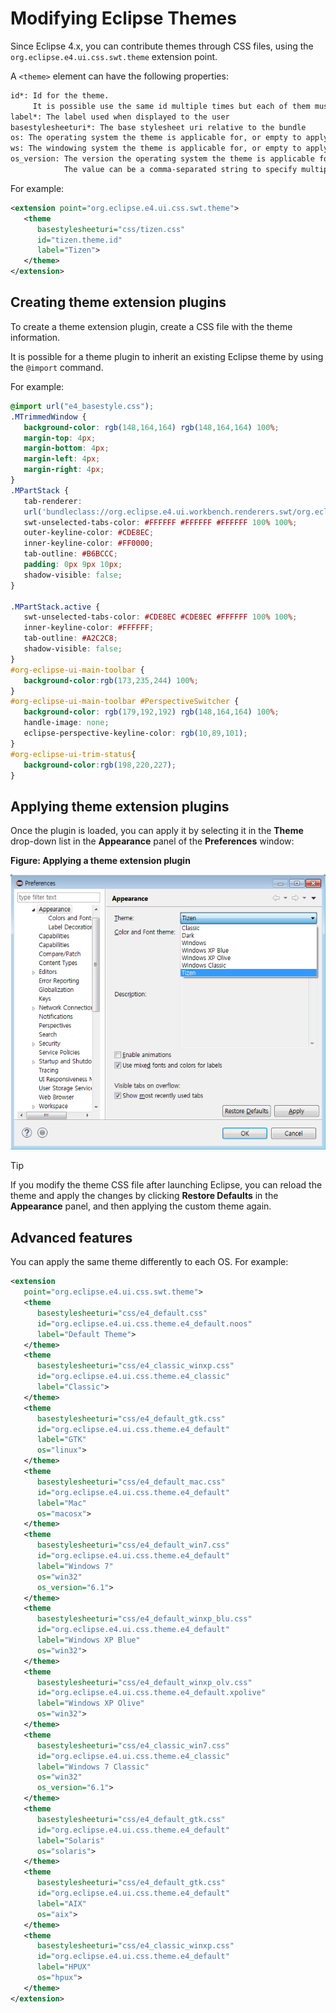 # Modifying Eclipse Themes

Since Eclipse 4.x, you can contribute themes through CSS files, using the `org.eclipse.e4.ui.css.swt.theme` extension point.

A `<theme>` element can have the following properties:

```xml
id*: Id for the theme.
     It is possible use the same id multiple times but each of them must have distinct OS and WS filter values.
label*: The label used when displayed to the user
basestylesheeturi*: The base stylesheet uri relative to the bundle
os: The operating system the theme is applicable for, or empty to apply to all
ws: The windowing system the theme is applicable for, or empty to apply to all
os_version: The version the operating system the theme is applicable for, or empty to apply to all
            The value can be a comma-separated string to specify multiple versions.
```

For example:
  ```xml
  <extension point="org.eclipse.e4.ui.css.swt.theme">
     <theme
        basestylesheeturi="css/tizen.css"
        id="tizen.theme.id"
        label="Tizen">
     </theme>
  </extension>
  ```

## Creating theme extension plugins

To create a theme extension plugin, create a CSS file with the theme information.

It is possible for a theme plugin to inherit an existing Eclipse theme by using the `@import` command.

For example:

```css
@import url("e4_basestyle.css");
.MTrimmedWindow {
   background-color: rgb(148,164,164) rgb(148,164,164) 100%;
   margin-top: 4px;
   margin-bottom: 4px;
   margin-left: 4px;
   margin-right: 4px;
}
.MPartStack {
   tab-renderer: 
   url('bundleclass://org.eclipse.e4.ui.workbench.renderers.swt/org.eclipse.e4.ui.workbench.renderers.swt.CTabRendering');
   swt-unselected-tabs-color: #FFFFFF #FFFFFF #FFFFFF 100% 100%;
   outer-keyline-color: #CDE8EC;
   inner-keyline-color: #FF0000;
   tab-outline: #B6BCCC;
   padding: 0px 9px 10px;
   shadow-visible: false;
}

.MPartStack.active {
   swt-unselected-tabs-color: #CDE8EC #CDE8EC #FFFFFF 100% 100%;
   inner-keyline-color: #FFFFFF;
   tab-outline: #A2C2C8;
   shadow-visible: false;
}
#org-eclipse-ui-main-toolbar {
   background-color:rgb(173,235,244) 100%;
}
#org-eclipse-ui-main-toolbar #PerspectiveSwitcher {
   background-color: rgb(179,192,192) rgb(148,164,164) 100%;
   handle-image: none;
   eclipse-perspective-keyline-color: rgb(10,89,101);
}
#org-eclipse-ui-trim-status{
   background-color:rgb(198,220,227);
}
```

## Applying theme extension plugins

Once the plugin is loaded, you can apply it by selecting it in the **Theme** drop-down list in the **Appearance** panel of the **Preferences** window:

**Figure: Applying a theme extension plugin**

![Applying a theme extension plugin](media/theme-ext.png)

> [!TIP]
> If you modify the theme CSS file after launching Eclipse, you can reload the theme and apply the changes by clicking **Restore Defaults** in the **Appearance** panel, and then applying the custom theme again.

## Advanced features

You can apply the same theme differently to each OS. For example:

```xml
<extension
   point="org.eclipse.e4.ui.css.swt.theme">
   <theme
      basestylesheeturi="css/e4_default.css"
      id="org.eclipse.e4.ui.css.theme.e4_default.noos"
      label="Default Theme">
   </theme>
   <theme
      basestylesheeturi="css/e4_classic_winxp.css"
      id="org.eclipse.e4.ui.css.theme.e4_classic"
      label="Classic">
   </theme>
   <theme
      basestylesheeturi="css/e4_default_gtk.css"
      id="org.eclipse.e4.ui.css.theme.e4_default"
      label="GTK"
      os="linux">
   </theme>
   <theme
      basestylesheeturi="css/e4_default_mac.css"
      id="org.eclipse.e4.ui.css.theme.e4_default"
      label="Mac"
      os="macosx">
   </theme>
   <theme
      basestylesheeturi="css/e4_default_win7.css"
      id="org.eclipse.e4.ui.css.theme.e4_default"
      label="Windows 7"
      os="win32"
      os_version="6.1">
   </theme>
   <theme
      basestylesheeturi="css/e4_default_winxp_blu.css"
      id="org.eclipse.e4.ui.css.theme.e4_default"
      label="Windows XP Blue"
      os="win32">
   </theme>
   <theme
      basestylesheeturi="css/e4_default_winxp_olv.css"
      id="org.eclipse.e4.ui.css.theme.e4_default.xpolive"
      label="Windows XP Olive"
      os="win32">
   </theme>
   <theme
      basestylesheeturi="css/e4_classic_win7.css"
      id="org.eclipse.e4.ui.css.theme.e4_classic"
      label="Windows 7 Classic"
      os="win32"
      os_version="6.1">
   </theme>
   <theme
      basestylesheeturi="css/e4_default_gtk.css"
      id="org.eclipse.e4.ui.css.theme.e4_default"
      label="Solaris"
      os="solaris">
   </theme>
   <theme
      basestylesheeturi="css/e4_default_gtk.css"
      id="org.eclipse.e4.ui.css.theme.e4_default"
      label="AIX"
      os="aix">
   </theme>
   <theme
      basestylesheeturi="css/e4_classic_winxp.css"
      id="org.eclipse.e4.ui.css.theme.e4_default"
      label="HPUX"
      os="hpux">
   </theme>
</extension>
```

